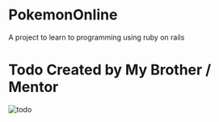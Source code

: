 # PokemonOnline
A project to learn to programming using ruby on rails

# Todo Created by My Brother / Mentor
![todo](https://github.com/DanielCaponi/PokemonOnline/assets/124646910/9c88a1b8-7959-48cb-9fda-914cc7470635)
